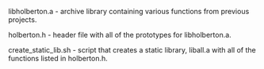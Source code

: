 libholberton.a - archive library containing various functions from previous projects.

holberton.h - header file with all of the prototypes for libholberton.a.

create_static_lib.sh - script that creates a static library, liball.a with all of the functions listed in holberton.h.